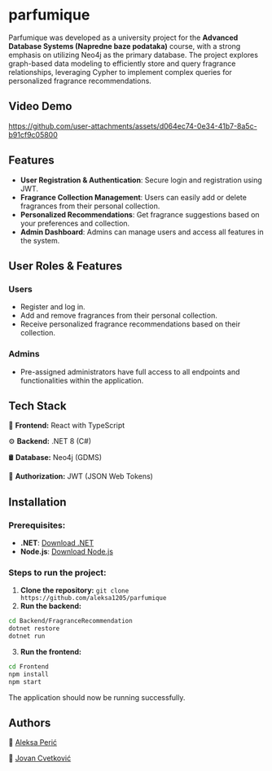 # parfumique

Parfumique was developed as a university project for the **Advanced Database Systems (Napredne baze podataka)** course, with a strong emphasis on utilizing Neo4j as the primary database. The project explores graph-based data modeling to efficiently store and query fragrance relationships, leveraging Cypher to implement complex queries for personalized fragrance recommendations.

## Video Demo
https://github.com/user-attachments/assets/d064ec74-0e34-41b7-8a5c-b91cf9c05800

## Features

- **User Registration & Authentication**: Secure login and registration using JWT.
- **Fragrance Collection Management**: Users can easily add or delete fragrances from their personal collection.
- **Personalized Recommendations**: Get fragrance suggestions based on your preferences and collection.
- **Admin Dashboard**: Admins can manage users and access all features in the system.

## User Roles & Features

### Users

- Register and log in.
- Add and remove fragrances from their personal collection.
- Receive personalized fragrance recommendations based on their collection.

### Admins

- Pre-assigned administrators have full access to all endpoints and functionalities within the application.

## Tech Stack

🚀 **Frontend:** React with TypeScript

⚙️ **Backend:** .NET 8 (C#)

🛢 **Database:** Neo4j (GDMS)

🔐 **Authorization:** JWT (JSON Web Tokens)

## Installation

### Prerequisites:

- **.NET**: [Download .NET](https://dotnet.microsoft.com/en-us/download)
- **Node.js**: [Download Node.js](https://nodejs.org/en/download)

### Steps to run the project:

1. **Clone the repository:**
   `git clone https://github.com/aleksa1205/parfumique`
2. **Run the backend:**

```bash
cd Backend/FragranceRecommendation
dotnet restore
dotnet run
```

3. **Run the frontend:**

```bash
cd Frontend
npm install
npm start
```

The application should now be running successfully.

## Authors

👤 [Aleksa Perić](https://github.com/aleksa1205)

👤 [Jovan Cvetković](https://github.com/CJovan02)
